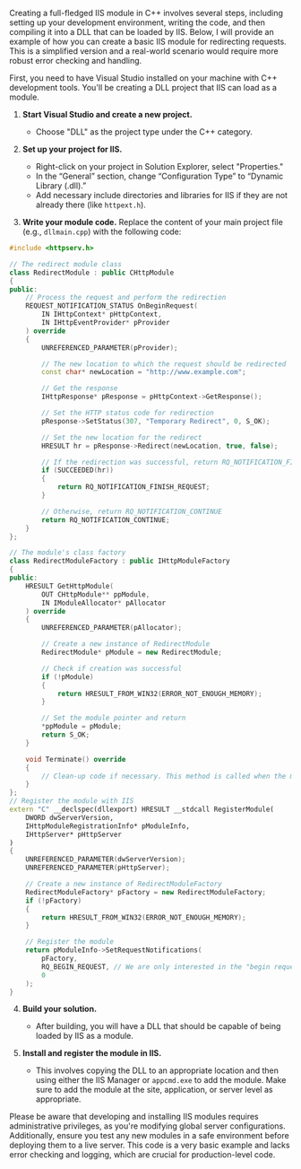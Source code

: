 
Creating a full-fledged IIS module in C++ involves several steps, including setting up your development environment, writing the code, and then compiling it into a DLL that can be loaded by IIS. Below, I will provide an example of how you can create a basic IIS module for redirecting requests. This is a simplified version and a real-world scenario would require more robust error checking and handling.

First, you need to have Visual Studio installed on your machine with C++ development tools. You'll be creating a DLL project that IIS can load as a module.

1. **Start Visual Studio and create a new project.**
   - Choose "DLL" as the project type under the C++ category.

2. **Set up your project for IIS.**
   - Right-click on your project in Solution Explorer, select "Properties."
   - In the “General” section, change “Configuration Type” to “Dynamic Library (.dll).”
   - Add necessary include directories and libraries for IIS if they are not already there (like `httpext.h`).

3. **Write your module code.** Replace the content of your main project file (e.g., `dllmain.cpp`) with the following code:

```cpp
#include <httpserv.h>

// The redirect module class
class RedirectModule : public CHttpModule
{
public:
    // Process the request and perform the redirection
    REQUEST_NOTIFICATION_STATUS OnBeginRequest(
        IN IHttpContext* pHttpContext,
        IN IHttpEventProvider* pProvider
    ) override
    {
        UNREFERENCED_PARAMETER(pProvider);

        // The new location to which the request should be redirected
        const char* newLocation = "http://www.example.com";

        // Get the response
        IHttpResponse* pResponse = pHttpContext->GetResponse();

        // Set the HTTP status code for redirection
        pResponse->SetStatus(307, "Temporary Redirect", 0, S_OK);

        // Set the new location for the redirect
        HRESULT hr = pResponse->Redirect(newLocation, true, false);

        // If the redirection was successful, return RQ_NOTIFICATION_FINISH_REQUEST
        if (SUCCEEDED(hr))
        {
            return RQ_NOTIFICATION_FINISH_REQUEST;
        }

        // Otherwise, return RQ_NOTIFICATION_CONTINUE
        return RQ_NOTIFICATION_CONTINUE;
    }
};

// The module's class factory
class RedirectModuleFactory : public IHttpModuleFactory
{
public:
    HRESULT GetHttpModule(
        OUT CHttpModule** ppModule,
        IN IModuleAllocator* pAllocator
    ) override
    {
        UNREFERENCED_PARAMETER(pAllocator);

        // Create a new instance of RedirectModule
        RedirectModule* pModule = new RedirectModule;

        // Check if creation was successful
        if (!pModule)
        {
            return HRESULT_FROM_WIN32(ERROR_NOT_ENOUGH_MEMORY);
        }

        // Set the module pointer and return
        *ppModule = pModule;
        return S_OK;
    }

    void Terminate() override
    {
        // Clean-up code if necessary. This method is called when the module is unloaded.
    }
};
// Register the module with IIS
extern "C" __declspec(dllexport) HRESULT __stdcall RegisterModule(
    DWORD dwServerVersion,
    IHttpModuleRegistrationInfo* pModuleInfo,
    IHttpServer* pHttpServer
)
{
    UNREFERENCED_PARAMETER(dwServerVersion);
    UNREFERENCED_PARAMETER(pHttpServer);

    // Create a new instance of RedirectModuleFactory
    RedirectModuleFactory* pFactory = new RedirectModuleFactory;
    if (!pFactory)
    {
        return HRESULT_FROM_WIN32(ERROR_NOT_ENOUGH_MEMORY);
    }

    // Register the module
    return pModuleInfo->SetRequestNotifications(
        pFactory,
        RQ_BEGIN_REQUEST, // We are only interested in the "begin request" notification
        0
    );
}
```

4. **Build your solution.**
   - After building, you will have a DLL that should be capable of being loaded by IIS as a module.

5. **Install and register the module in IIS.**
   - This involves copying the DLL to an appropriate location and then using either the IIS Manager or `appcmd.exe` to add the module. Make sure to add the module at the site, application, or server level as appropriate.

Please be aware that developing and installing IIS modules requires administrative privileges, as you're modifying global server configurations. Additionally, ensure you test any new modules in a safe environment before deploying them to a live server. This code is a very basic example and lacks error checking and logging, which are crucial for production-level code.
